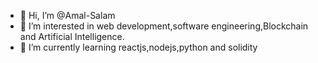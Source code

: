 - 👋 Hi, I’m @Amal-Salam
- 👀 I’m interested in web development,software engineering,Blockchain and Artificial Intelligence.
- 🌱 I’m currently learning reactjs,nodejs,python and solidity


<!---
Amal-Salam/Amal-Salam is a ✨ special ✨ repository because its `README.md` (this file) appears on your GitHub profile.
You can click the Preview link to take a look at your changes.
--->
